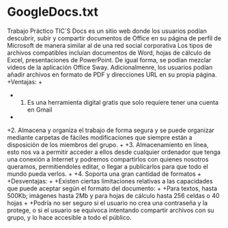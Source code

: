 # GoogleDocs.txt
Trabajo Práctico TIC´S
Docs es un sitio web donde los usuarios podían descubrir, subir y compartir documentos de Office en su página de perfil de Microsoft 
 de manera similar al de una red social corporativa
 Los tipos de archivos compatibles incluían documentos de Word, hojas de cálculo de Excel, presentaciones de PowerPoint.
 De igual forma, se podían mezclar videos de la aplicación Office Sway.
 Adicionalmenre, los usuarios podían añadir archivos en formato de PDF y direcciones URL en su propia página.
+Ventajas:
+
+ 1. Es una herramienta digital gratis que solo requiere tener una cuenta en Gmail
+
+2. Almacena y organiza el trabajo de forma segura y se puede organizar mediante carpetas de fáciles modificaciones que siempre están a disposición de los miembros del grupo.
+
+3. Almacenamiento en línea, esto nos va a permitir acceder a ellos desde cualquier ordenador que tenga una conexión a Internet y podremos compartirlos con quienes nosotros queramos, permitiendoles editar, o llegar a publicarlos para que todo el mundo pueda verlos.
+
+4. Soporta una gran cantidad de formatos
+
+Desventajas:
+
+Existen ciertas limitaciones relativas a las capacidades que puede aceptar según el formato del documento:
+
+Para textos, hasta 500Kb; imágenes hasta 2Mb y para hojas de cálculo hasta 256 celdas o 40 hojas
+
+Podría no ser seguro si el usuario no crea una contraseña y la protege, o si el usuario se equivoca intentando compartir archivos con su grupo, y lo hace accesible a todo el público.
